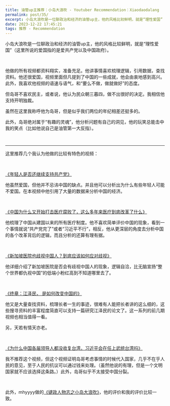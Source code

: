 ```yaml
---
title: 油管up主推荐：小岛大浪吹 - Youtuber Recommendation：Xiaodaodalang 
permalink: post/35/
excerpt: 小岛大浪吹是一位聊政治和经济的油管up主，他的风格比较鲜明，就是“理性爱国”（这里所说的爱国指的是爱共产党以及中国政府）。
date: 2023-12-22 17:45:21
tags: 推荐 - Recommendation
---
```


小岛大浪吹是一位聊政治和经济的油管up主，他的风格比较鲜明，就是“理性爱国”（这里所说的爱国指的是爱共产党以及中国政府）。

<br>

他做的所有视频都资料翔实，准备充足。他讲事情喜欢梳理逻辑，引用数据，查找资料。他还很爱国，视频里面但凡提到了中国的一些成就，他会由衷地感到高兴。此外，我喜欢他视频的语速与语气，和“要么不做，做就做好”的态度。

但岛哥不喜欢民主，或者说，他认为民众朝三暮四，做不出很好的决定。我相信他支持开明独裁。

虽然在这里我称呼他为岛哥，但是似乎我们两位的年纪相差还挺多的。

此外，岛哥绝对属于“有趣的灵魂”，他分析问题有自己的洞见，他的玩笑总能击中我的笑点（比如他说自己是油管第一大反指）。

<br>

---

这里推荐几个我认为他做的比较有特色的视频：

<br>

[《年轻人是否还继续支持共产党》](https://www.youtube.com/watch?v=PruqQnQYPZQ )

他虽然爱国，但他并不忌讳中国的缺点。并且他可以分析出为什么有些年轻人可能不爱国。在本视频中他引用了大量的数据来分析中国的经济。

<br>

[《中国为什么又开始打击医疗腐败了，这么多年来医疗到底改革了什么》](https://www.youtube.com/watch?v=kqPxgv_oOSo)

他梳理了中国从建国以来的所有医疗制度。他不喜欢简单评价中国的现象，看到一个事情就说“共产党完了”或者“习近平不行”，相反，他从更深层的角度去分析中国的各个改革背后的逻辑，而且分析的还算有理有据。

<br>

[《新加坡医院也歧视中国人？到底应该如何应对歧视》](https://www.youtube.com/watch?v=jCOdTC_JH1Y)

他详细介绍了新加坡医院是否会有歧视中国人的现象，逻辑自洽，比无脑宣扬“整个世界都仇视中国”的低端小粉红高到不知道哪里去了。

<br>

[《终章：江泽民， 是如何改变中国的》](https://www.youtube.com/watch?v=ADp3WmFtyFA)

他又是大量查找资料，梳理长者一生的事迹，很难有人能把长者讲的这么细的，这些搜寻资料的丰富程度简直可以支持一篇研究江泽民的论文了。这一系列的前几期视频也相当值得一看。

<p class="tennisbot" id="我为长者续一秒">另，天若有情天亦老。</p>

<br>

[《为什么中国各届领导人都没收复台湾，习近平会在任上武统台湾吗》](https://www.youtube.com/watch?v=nNnmPC4HsEM)

我不推荐这个视频，但这个视频证明岛哥考虑事情的时候代入国家，几乎不在乎人民的意见，至于人民的抗议可以通过钱来处理。（虽然他说的有理，但是一个文明国家就不应该选择这条路。）此外，岛哥似乎不太接受中国分裂。

<br>

此外，mhyyyy做的[《键政人物志之小岛大浪吹》](https://www.youtube.com/watch?v=Im3jUtxbYIA )，他的评价和我的评价比较一致。